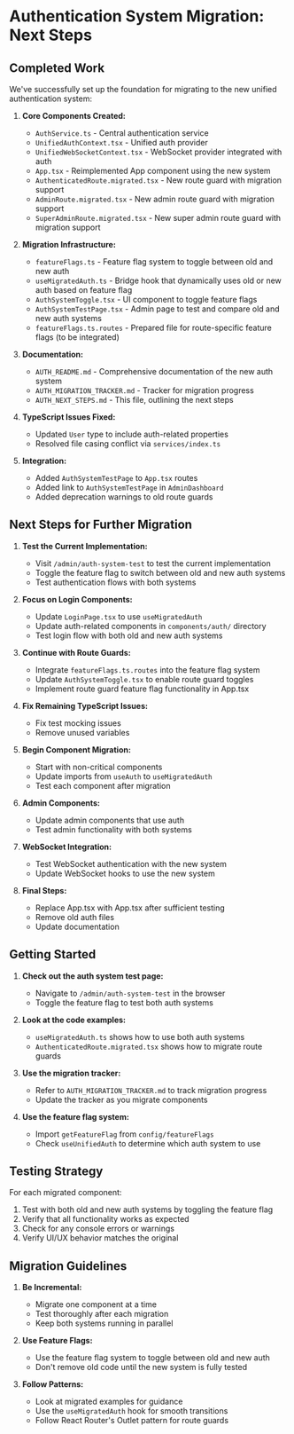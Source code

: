 # Authentication System Migration: Next Steps

## Completed Work

We've successfully set up the foundation for migrating to the new unified authentication system:

1. **Core Components Created:**
   - `AuthService.ts` - Central authentication service
   - `UnifiedAuthContext.tsx` - Unified auth provider
   - `UnifiedWebSocketContext.tsx` - WebSocket provider integrated with auth
   - `App.tsx` - Reimplemented App component using the new system
   - `AuthenticatedRoute.migrated.tsx` - New route guard with migration support
   - `AdminRoute.migrated.tsx` - New admin route guard with migration support
   - `SuperAdminRoute.migrated.tsx` - New super admin route guard with migration support

2. **Migration Infrastructure:**
   - `featureFlags.ts` - Feature flag system to toggle between old and new auth
   - `useMigratedAuth.ts` - Bridge hook that dynamically uses old or new auth based on feature flag
   - `AuthSystemToggle.tsx` - UI component to toggle feature flags
   - `AuthSystemTestPage.tsx` - Admin page to test and compare old and new auth systems
   - `featureFlags.ts.routes` - Prepared file for route-specific feature flags (to be integrated)

3. **Documentation:**
   - `AUTH_README.md` - Comprehensive documentation of the new auth system
   - `AUTH_MIGRATION_TRACKER.md` - Tracker for migration progress
   - `AUTH_NEXT_STEPS.md` - This file, outlining the next steps

4. **TypeScript Issues Fixed:**
   - Updated `User` type to include auth-related properties
   - Resolved file casing conflict via `services/index.ts`

5. **Integration:**
   - Added `AuthSystemTestPage` to `App.tsx` routes
   - Added link to `AuthSystemTestPage` in `AdminDashboard`
   - Added deprecation warnings to old route guards

## Next Steps for Further Migration

1. **Test the Current Implementation:**
   - Visit `/admin/auth-system-test` to test the current implementation
   - Toggle the feature flag to switch between old and new auth systems
   - Test authentication flows with both systems

2. **Focus on Login Components:**
   - Update `LoginPage.tsx` to use `useMigratedAuth`
   - Update auth-related components in `components/auth/` directory
   - Test login flow with both old and new auth systems

3. **Continue with Route Guards:**
   - Integrate `featureFlags.ts.routes` into the feature flag system
   - Update `AuthSystemToggle.tsx` to enable route guard toggles
   - Implement route guard feature flag functionality in App.tsx

4. **Fix Remaining TypeScript Issues:**
   - Fix test mocking issues
   - Remove unused variables

5. **Begin Component Migration:**
   - Start with non-critical components
   - Update imports from `useAuth` to `useMigratedAuth`
   - Test each component after migration

6. **Admin Components:**
   - Update admin components that use auth
   - Test admin functionality with both systems

7. **WebSocket Integration:**
   - Test WebSocket authentication with the new system
   - Update WebSocket hooks to use the new system

8. **Final Steps:**
   - Replace App.tsx with App.tsx after sufficient testing
   - Remove old auth files
   - Update documentation

## Getting Started

1. **Check out the auth system test page:**
   - Navigate to `/admin/auth-system-test` in the browser
   - Toggle the feature flag to test both auth systems

2. **Look at the code examples:**
   - `useMigratedAuth.ts` shows how to use both auth systems
   - `AuthenticatedRoute.migrated.tsx` shows how to migrate route guards

3. **Use the migration tracker:**
   - Refer to `AUTH_MIGRATION_TRACKER.md` to track migration progress
   - Update the tracker as you migrate components

4. **Use the feature flag system:**
   - Import `getFeatureFlag` from `config/featureFlags`
   - Check `useUnifiedAuth` to determine which auth system to use

## Testing Strategy

For each migrated component:

1. Test with both old and new auth systems by toggling the feature flag
2. Verify that all functionality works as expected
3. Check for any console errors or warnings
4. Verify UI/UX behavior matches the original

## Migration Guidelines

1. **Be Incremental:**
   - Migrate one component at a time
   - Test thoroughly after each migration
   - Keep both systems running in parallel

2. **Use Feature Flags:**
   - Use the feature flag system to toggle between old and new auth
   - Don't remove old code until the new system is fully tested

3. **Follow Patterns:**
   - Look at migrated examples for guidance
   - Use the `useMigratedAuth` hook for smooth transitions
   - Follow React Router's Outlet pattern for route guards